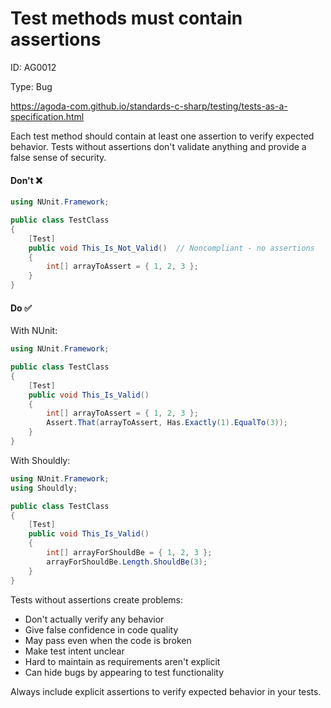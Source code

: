 ﻿# Test methods must contain assertions

ID: AG0012

Type: Bug

https://agoda-com.github.io/standards-c-sharp/testing/tests-as-a-specification.html

Each test method should contain at least one assertion to verify expected behavior. Tests without assertions don't validate anything and provide a false sense of security.

#### Don't ❌

```csharp
using NUnit.Framework;

public class TestClass
{
    [Test]
    public void This_Is_Not_Valid()  // Noncompliant - no assertions
    {
        int[] arrayToAssert = { 1, 2, 3 };
    }
}
```

#### Do ✅

With NUnit:

```csharp
using NUnit.Framework;

public class TestClass
{
    [Test]
    public void This_Is_Valid()
    {
        int[] arrayToAssert = { 1, 2, 3 };
        Assert.That(arrayToAssert, Has.Exactly(1).EqualTo(3));
    }
}
```

With Shouldly:

```csharp
using NUnit.Framework;
using Shouldly;

public class TestClass
{
    [Test]
    public void This_Is_Valid()
    {
        int[] arrayForShouldBe = { 1, 2, 3 };
        arrayForShouldBe.Length.ShouldBe(3);
    }
}
```

Tests without assertions create problems:

- Don't actually verify any behavior
- Give false confidence in code quality
- May pass even when the code is broken
- Make test intent unclear
- Hard to maintain as requirements aren't explicit
- Can hide bugs by appearing to test functionality

Always include explicit assertions to verify expected behavior in your tests.
